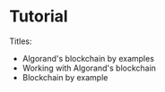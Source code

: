 # Tutorial

Titles:
- Algorand's blockchain by examples
- Working with Algorand's blockchain
- Blockchain by example
